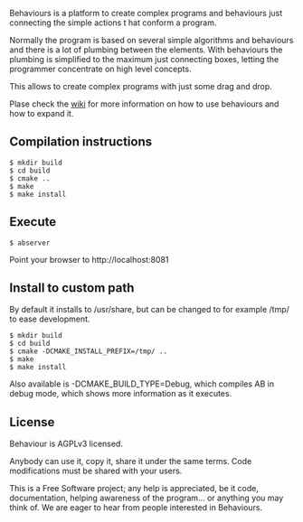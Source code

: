 Behaviours is a platform to create complex programs and behaviours just connecting the simple actions t
hat conform a program. 

Normally the program is based on several simple algorithms and behaviours and there is a lot of plumbing
between the elements. With behaviours the plumbing is simplified to the maximum just connecting boxes, 
letting the programmer concentrate on high level concepts.

This allows to create complex programs with just some drag and drop.

Plase check the [wiki](https://github.com/davidmoreno/behaviours/wiki) for more information on how to use
behaviours and how to expand it.

Compilation instructions
------------------------

    $ mkdir build
    $ cd build
    $ cmake ..
    $ make 
    $ make install
    
Execute
-------

    $ abserver

Point your browser to http://localhost:8081

Install to custom path
----------------------

By default it installs to /usr/share, but can be changed to for example /tmp/ to ease development.

    $ mkdir build
    $ cd build
    $ cmake -DCMAKE_INSTALL_PREFIX=/tmp/ ..
    $ make 
    $ make install

Also available is -DCMAKE_BUILD_TYPE=Debug, which compiles AB in debug mode, which shows 
more information as it executes.


License
-------

Behaviour is AGPLv3 licensed.

Anybody can use it, copy it, share it under the same terms. Code modifications must be shared with your users.

This is a Free Software project; any help is appreciated, be it code, documentation, helping awareness of 
the program... or anything you may think of. We are eager to hear from people interested in Behaviours.

